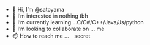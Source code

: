 - 👋 Hi, I’m @satoyama
- 👀 I’m interested in nothing tbh
- 🌱 I’m currently learning ...C/C#/C++/Java/Js/python
- 💞️ I’m looking to collaborate on ... me
- 📫 How to reach me ...　secret

<!---
karikaribudou/karikaribudou is a ✨ special ✨ repository because its `README.md` (this file) appears on your GitHub profile.
You can click the Preview link to take a look at your changes.
--->
